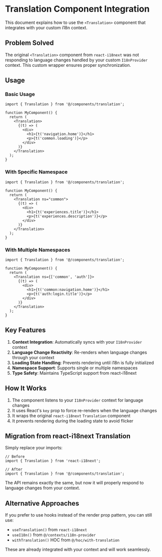 # Translation Component Integration

This document explains how to use the `<Translation>` component that integrates with your custom i18n context.

## Problem Solved

The original `<Translation>` component from `react-i18next` was not responding to language changes handled by your custom `I18nProvider` context. This custom wrapper ensures proper synchronization.

## Usage

### Basic Usage

```tsx
import { Translation } from '@/components/translation';

function MyComponent() {
  return (
    <Translation>
      {(t) => (
        <div>
          <h1>{t('navigation.home')}</h1>
          <p>{t('common.loading')}</p>
        </div>
      )}
    </Translation>
  );
}
```

### With Specific Namespace

```tsx
import { Translation } from '@/components/translation';

function MyComponent() {
  return (
    <Translation ns="common">
      {(t) => (
        <div>
          <h1>{t('experiences.title')}</h1>
          <p>{t('experiences.description')}</p>
        </div>
      )}
    </Translation>
  );
}
```

### With Multiple Namespaces

```tsx
import { Translation } from '@/components/translation';

function MyComponent() {
  return (
    <Translation ns={['common', 'auth']}>
      {(t) => (
        <div>
          <h1>{t('common:navigation.home')}</h1>
          <p>{t('auth:login.title')}</p>
        </div>
      )}
    </Translation>
  );
}
```

## Key Features

1. **Context Integration**: Automatically syncs with your `I18nProvider` context
2. **Language Change Reactivity**: Re-renders when language changes through your context
3. **Loading State Handling**: Prevents rendering until i18n is fully initialized
4. **Namespace Support**: Supports single or multiple namespaces
5. **Type Safety**: Maintains TypeScript support from react-i18next

## How It Works

1. The component listens to your `I18nProvider` context for language changes
2. It uses React's `key` prop to force re-renders when the language changes
3. It wraps the original `react-i18next` `Translation` component
4. It prevents rendering during the loading state to avoid flicker

## Migration from react-i18next Translation

Simply replace your imports:

```tsx
// Before
import { Translation } from 'react-i18next';

// After
import { Translation } from '@/components/translation';
```

The API remains exactly the same, but now it will properly respond to language changes from your context.

## Alternative Approaches

If you prefer to use hooks instead of the render prop pattern, you can still use:

- `useTranslation()` from `react-i18next`
- `useI18n()` from `@/contexts/i18n-provider`
- `withTranslation()` HOC from `@/hoc/with-translation`

These are already integrated with your context and will work seamlessly.
